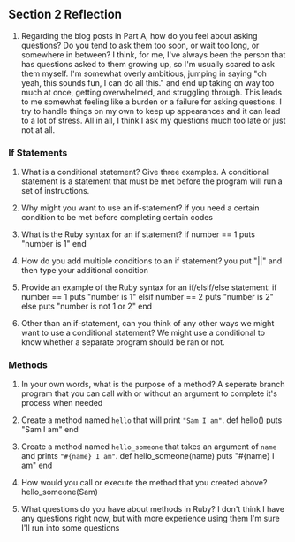## Section 2 Reflection

1. Regarding the blog posts in Part A, how do you feel about asking questions? Do you tend to ask them too soon, or wait too long, or somewhere in between?
I think, for me, I've always been the person that has questions asked to them growing up, so I'm usually scared to ask them myself. I'm somewhat overly ambitious, jumping in saying "oh yeah, this sounds fun, I can do all this." and end up taking on way too much at once, getting overwhelmed, and struggling through. This leads to me somewhat feeling like a burden or a failure for asking questions. I try to handle things on my own to keep up appearances and it can lead to a lot of stress. All in all, I think I ask my questions much too late or just not at all.

### If Statements

1. What is a conditional statement? Give three examples.
A conditional statement is a statement that must be met before the program will run a set of instructions.

1. Why might you want to use an if-statement?
if you need a certain condition to be met before completing certain codes

1. What is the Ruby syntax for an if statement?
if number == 1
  puts "number is 1"
end

1. How do you add multiple conditions to an if statement?
you put "||" and then type your additional condition

1. Provide an example of the Ruby syntax for an if/elsif/else statement:
if number == 1
  puts "number is 1"
elsif number == 2
  puts "number is 2"
else
  puts "number is not 1 or 2"
end

1. Other than an if-statement, can you think of any other ways we might want to use a conditional statement?
We might use a conditional to know whether a separate program should be ran or not.

### Methods

1. In your own words, what is the purpose of a method?
A seperate branch program that you can call with or without an argument to complete it's process when needed

1. Create a method named `hello` that will print `"Sam I am"`.
def hello()
  puts "Sam I am"
end

1. Create a method named `hello_someone` that takes an argument of `name` and prints `"#{name} I am"`.
def hello_someone(name)
  puts "#{name} I am"
end

1. How would you call or execute the method that you created above?
hello_someone(Sam)

1. What questions do you have about methods in Ruby?
I don't think I have any questions right now, but with more experience using them I'm sure I'll run into some questions
